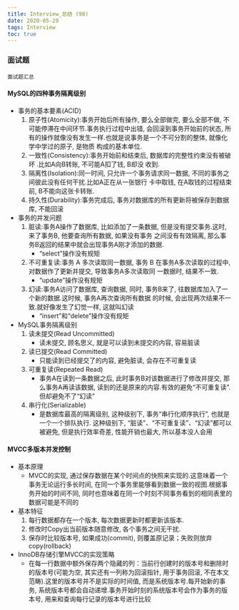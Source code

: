 ```yaml
---
title: Interview_总结 (98)
date: 2020-05-29
tags: Interview
toc: true
---
```


### 面试题
    面试题汇总

<!-- more -->

#### MySQL的四种事务隔离级别
- 事务的基本要素(ACID)   
    1. 原子性(Atomicity):事务开始后所有操作, 要么全部做完, 要么全部不做, 不可能停滞在中间环节.事务执行过程中出错,  会回滚到事务开始前的状态, 所有的操作就像没有发生一样.也就是说事务是一个不可分割的整体, 就像化学中学过的原子, 是物质 构成的基本单位.
    2. 一致性(Consistency):事务开始前和结束后, 数据库的完整性约束没有被破坏 .比如A向B转账, 不可能A扣了钱, B却没 收到.
    3. 隔离性(Isolation):同一时间, 只允许一个事务请求同一数据, 不同的事务之间彼此没有任何干扰.比如A正在从一张银行 卡中取钱, 在A取钱的过程结束前, B不能向这张卡转账.
    4. 持久性(Durability):事务完成后, 事务对数据库的所有更新将被保存到数据库, 不能回滚
- 事务的并发问题
    1. 脏读:事务A操作了数据库, 比如添加了一条数据, 但是没有提交事务.这时, 来了事务B, 他要查询所有数据, 如果没有事务 之间没有有效隔离, 那么事务B返回的结果中就会出现事务A刚才添加的数据.
        * “select”操作没有规矩
    2. 不可重复读:事务 A 多次读取同一数据, 事务 B 在事务A多次读取的过程中, 对数据作了更新并提交, 导致事务A多次读取同 一数据时, 结果不一致.
        * “update”操作没有规矩
    3. 幻读:事务A访问了数据库, 查询数据, 同时, 事务B来了, 往数据库加入了一个新的数据.这时候, 事务A再次查询所有数据 的时候, 会出现两次结果不一致.就好像发生了幻觉一样, 这就叫幻读
        * “insert”和“delete”操作没有规矩
- MySQL事务隔离级别
    1. 读未提交(Read Uncommitted)
        * 读未提交, 顾名思义, 就是可以读到未提交的内容,  容易脏读
    2. 读已提交(Read Committed)
        * 只能读到已经提交了的内容, 避免脏读, 会存在不可重复读
    3. 可重复读(Repeated Read)
        * 事务A在读到一条数据之后, 此时事务B对该数据进行了修改并提交, 那么事务A再读该数据, 读到的还是原来的内容.有效的避免“不可重复读”.但却避免不了“幻读”
    4. 串行化(Serializable)
        * 是数据库最高的隔离级别, 这种级别下, 事务“串行化顺序执行”, 也就是一个一个排队执行. 这种级别下, “脏读”、“不可重复读”、“幻读”都可以被避免, 但是执行效率奇差, 性能开销也最大, 所以基本没人会用


#### MVCC多版本并发控制
- 基本原理
    * MVCC的实现, 通过保存数据在某个时间点的快照来实现的.这意味着一个事务无论运行多长时间, 在同一个事务里能够看到数据一致的视图.根据事务开始的时间不同, 同时也意味着在同一个时刻不同事务看到的相同表里的数据可能是不同的
- 基本特征
    1. 每行数据都存在一个版本, 每次数据更新时都更新该版本.
    2. 修改时Copy出当前版本随意修改, 各个事务之间无干扰.
    3. 保存时比较版本号, 如果成功(commit), 则覆盖原记录；失败则放弃copy(rollback)
- InnoDB存储引擎MVCC的实现策略
    * 在每一行数据中额外保存两个隐藏的列：当前行创建时的版本号和删除时的版本号(可能为空, 其实还有一列称为回滚指针, 用于事务回滚, 不在本文范畴).这里的版本号并不是实际的时间值, 而是系统版本号.每开始新的事务, 系统版本号都会自动递增.事务开始时刻的系统版本号会作为事务的版本号, 用来和查询每行记录的版本号进行比较






